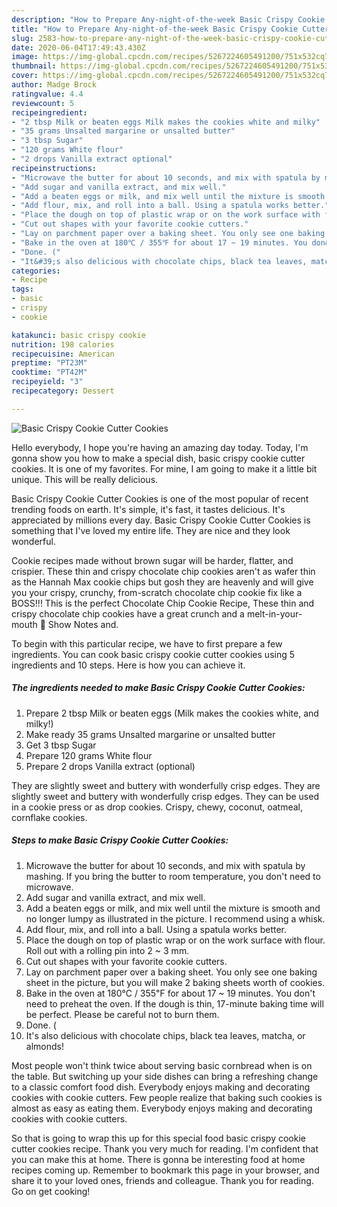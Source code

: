 ```yaml
---
description: "How to Prepare Any-night-of-the-week Basic Crispy Cookie Cutter Cookies"
title: "How to Prepare Any-night-of-the-week Basic Crispy Cookie Cutter Cookies"
slug: 2583-how-to-prepare-any-night-of-the-week-basic-crispy-cookie-cutter-cookies
date: 2020-06-04T17:49:43.430Z
image: https://img-global.cpcdn.com/recipes/5267224605491200/751x532cq70/basic-crispy-cookie-cutter-cookies-recipe-main-photo.jpg
thumbnail: https://img-global.cpcdn.com/recipes/5267224605491200/751x532cq70/basic-crispy-cookie-cutter-cookies-recipe-main-photo.jpg
cover: https://img-global.cpcdn.com/recipes/5267224605491200/751x532cq70/basic-crispy-cookie-cutter-cookies-recipe-main-photo.jpg
author: Madge Brock
ratingvalue: 4.4
reviewcount: 5
recipeingredient:
- "2 tbsp Milk or beaten eggs Milk makes the cookies white and milky"
- "35 grams Unsalted margarine or unsalted butter"
- "3 tbsp Sugar"
- "120 grams White flour"
- "2 drops Vanilla extract optional"
recipeinstructions:
- "Microwave the butter for about 10 seconds, and mix with spatula by mashing. If you bring the butter to room temperature, you don&#39;t need to microwave."
- "Add sugar and vanilla extract, and mix well."
- "Add a beaten eggs or milk, and mix well until the mixture is smooth and no longer lumpy as illustrated in the picture. I recommend using a whisk."
- "Add flour, mix, and roll into a ball. Using a spatula works better."
- "Place the dough on top of plastic wrap or on the work surface with flour. Roll out with a rolling pin into 2 ~ 3 mm."
- "Cut out shapes with your favorite cookie cutters."
- "Lay on parchment paper over a baking sheet. You only see one baking sheet in the picture, but you will make 2 baking sheets worth of cookies."
- "Bake in the oven at 180℃ / 355℉ for about 17 ~ 19 minutes. You don&#39;t need to preheat the oven. If the dough is thin, 17-minute baking time will be perfect. Please be careful not to burn them."
- "Done. ("
- "It&#39;s also delicious with chocolate chips, black tea leaves, matcha, or almonds!"
categories:
- Recipe
tags:
- basic
- crispy
- cookie

katakunci: basic crispy cookie 
nutrition: 198 calories
recipecuisine: American
preptime: "PT23M"
cooktime: "PT42M"
recipeyield: "3"
recipecategory: Dessert

---
```



![Basic Crispy Cookie Cutter Cookies](https://img-global.cpcdn.com/recipes/5267224605491200/751x532cq70/basic-crispy-cookie-cutter-cookies-recipe-main-photo.jpg)

Hello everybody, I hope you're having an amazing day today. Today, I'm gonna show you how to make a special dish, basic crispy cookie cutter cookies. It is one of my favorites. For mine, I am going to make it a little bit unique. This will be really delicious.

Basic Crispy Cookie Cutter Cookies is one of the most popular of recent trending foods on earth. It's simple, it's fast, it tastes delicious. It's appreciated by millions every day. Basic Crispy Cookie Cutter Cookies is something that I've loved my entire life. They are nice and they look wonderful.

Cookie recipes made without brown sugar will be harder, flatter, and crispier. These thin and crispy chocolate chip cookies aren&#39;t as wafer thin as the Hannah Max cookie chips but gosh they are heavenly and will give you your crispy, crunchy, from-scratch chocolate chip cookie fix like a BOSS!!! This is the perfect Chocolate Chip Cookie Recipe, These thin and crispy chocolate chip cookies have a great crunch and a melt-in-your-mouth 📒 Show Notes and.


To begin with this particular recipe, we have to first prepare a few ingredients. You can cook basic crispy cookie cutter cookies using 5 ingredients and 10 steps. Here is how you can achieve it.

<!--inarticleads1-->

##### The ingredients needed to make Basic Crispy Cookie Cutter Cookies:

1. Prepare 2 tbsp Milk or beaten eggs (Milk makes the cookies white, and milky!)
1. Make ready 35 grams Unsalted margarine or unsalted butter
1. Get 3 tbsp Sugar
1. Prepare 120 grams White flour
1. Prepare 2 drops Vanilla extract (optional)


They are slightly sweet and buttery with wonderfully crisp edges. They are slightly sweet and buttery with wonderfully crisp edges. They can be used in a cookie press or as drop cookies. Crispy, chewy, coconut, oatmeal, cornflake cookies. 

<!--inarticleads2-->

##### Steps to make Basic Crispy Cookie Cutter Cookies:

1. Microwave the butter for about 10 seconds, and mix with spatula by mashing. If you bring the butter to room temperature, you don&#39;t need to microwave.
1. Add sugar and vanilla extract, and mix well.
1. Add a beaten eggs or milk, and mix well until the mixture is smooth and no longer lumpy as illustrated in the picture. I recommend using a whisk.
1. Add flour, mix, and roll into a ball. Using a spatula works better.
1. Place the dough on top of plastic wrap or on the work surface with flour. Roll out with a rolling pin into 2 ~ 3 mm.
1. Cut out shapes with your favorite cookie cutters.
1. Lay on parchment paper over a baking sheet. You only see one baking sheet in the picture, but you will make 2 baking sheets worth of cookies.
1. Bake in the oven at 180℃ / 355℉ for about 17 ~ 19 minutes. You don&#39;t need to preheat the oven. If the dough is thin, 17-minute baking time will be perfect. Please be careful not to burn them.
1. Done. (
1. It&#39;s also delicious with chocolate chips, black tea leaves, matcha, or almonds!


Most people won&#39;t think twice about serving basic cornbread when is on the table. But switching up your side dishes can bring a refreshing change to a classic comfort food dish. Everybody enjoys making and decorating cookies with cookie cutters. Few people realize that baking such cookies is almost as easy as eating them. Everybody enjoys making and decorating cookies with cookie cutters. 

So that is going to wrap this up for this special food basic crispy cookie cutter cookies recipe. Thank you very much for reading. I'm confident that you can make this at home. There is gonna be interesting food at home recipes coming up. Remember to bookmark this page in your browser, and share it to your loved ones, friends and colleague. Thank you for reading. Go on get cooking!
